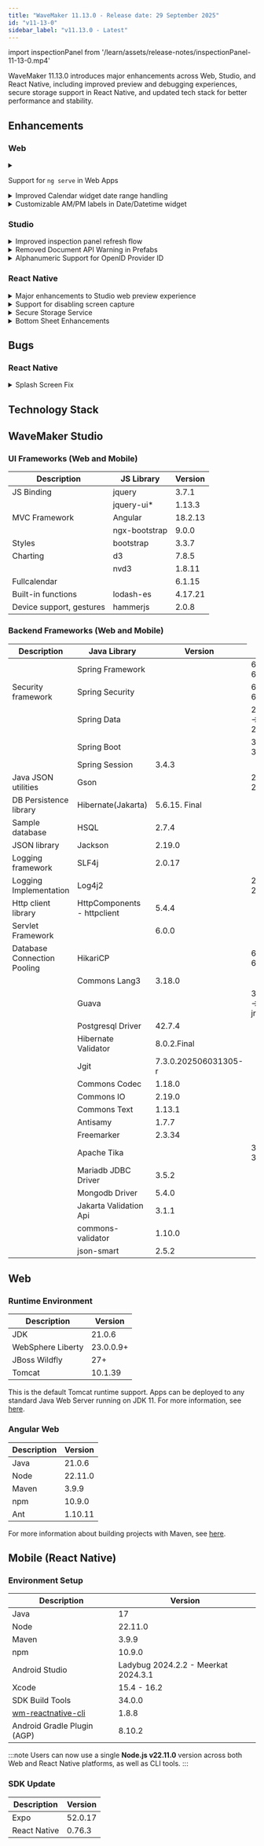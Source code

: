 ```yaml
---
title: "WaveMaker 11.13.0 - Release date: 29 September 2025"
id: "v11-13-0"
sidebar_label: "v11.13.0 - Latest"
---
```


import inspectionPanel from '/learn/assets/release-notes/inspectionPanel-11-13-0.mp4'

WaveMaker 11.13.0 introduces major enhancements across Web, Studio, and React Native, including improved preview and debugging experiences, secure storage support in React Native, and updated tech stack for better performance and stability.

## Enhancements

### Web

<details>
<summary>

Support for `ng serve` in Web Apps

</summary>

WaveMaker web apps can now be run and debugged locally using `ng serve`, just like standard Angular applications. This makes it easier for developers to test, debug, and extend their apps outside of Studio by running the frontend independently and connecting it to backend services via a proxy configuration.
</details>

<details>
<summary>Improved Calendar widget date range handling</summary>
In Calendar widget, months and years outside the defined minimum and maximum date range are now not only greyed out but also show a block icon (🚫) cursor on hover. This provides clearer feedback to users when attempting to select unavailable options.
</details>

<details>
<summary>Customizable AM/PM labels in Date/Datetime widget</summary>

The Date and Datetime widgets now support customizable AM/PM labels. Developers can override the default text by adding `LABEL_AM` and `LABEL_PM` entries in Localized Messages (i18n). Once defined, these labels will be applied in the Time and Datetime widgets to match project requirements.
</details>

### Studio

<details>
<summary>Improved inspection panel refresh flow</summary>
The inspection panel now provides clear feedback while results are being refreshed. When a refresh is triggered, the Refresh and Download buttons are disabled until the process completes, and a loading indicator (“Inspection in progress…”) is displayed. Once results are updated, the buttons are re-enabled and a notification confirms the update. This prevents repeated clicks, avoids confusion with old results, and ensures a smoother inspection experience.

<video src={inspectionPanel} autoPlay controls loop style={{maxWidth:"100%"}}/>

</details>

<details>
<summary>Removed Document API Warning in Prefabs</summary>

The warning about using the `document` API in prefab scripts has been removed. Developers can now use the API without seeing unnecessary warnings.
</details>

<details>
<summary>Alphanumeric Support for OpenID Provider ID</summary>

OpenID provider IDs now support alphanumeric values, allowing identifiers such as _IDP1_, _IDP2_, etc. This enhancement makes it easier to manage multiple OpenID providers with clear and flexible naming.
</details>

### React Native

<details>
<summary>Major enhancements to Studio web preview experience</summary>

We’ve significantly upgraded the Studio web preview experience to streamline development and enable faster debugging.

#### Key Enhancements

#### Build Progress Indicators

- Provides visual step-by-step indicators during the build process  
- Displays the number of completed steps and time taken for each step, offering better visibility into loading progress

![Preview - Build Progress Indicators](/learn/assets/release-notes/previewSteps.png)

#### Improved Error Display in Preview

- Build errors now appear directly within the preview, removing the need to manually check Studio logs
- Error messages are descriptive and contextual, clearly indicating the useful information like stage, file location, line number where the issue occurred

![Improved Error Display in Preview](/learn/assets/release-notes/previewError.png)

#### Clean Preview

Introduced a Clean Preview option in the Studio, that clears cached builds and generates a fresh build for preview.

![Preview - Clean Preview Button](/learn/assets/release-notes/previewClean.png)


#### Enhanced Device Preview & Layout Testing

- Preview now supports a broader range of devices, including popular phones and tablets.
- Easily switch between portrait and landscape modes to validate responsiveness.
- Adjustable zoom controls for fine-tuning layouts across various screen sizes.

![Preview - Enhanced Device Preview & Layout Testing](/learn/assets/release-notes/preview.png)

#### WavePulse Integration

- Integrated debugging inside Studio Preview:
  - Console logs
  - Network activity
  - UI element tree with properties and applied styles

![Preview - WavePulse](/learn/assets/release-notes/previewWavePulse.png)

#### Before vs After

| Before                  | After                                |
|-------------------------|---------------------------------------|
| Generic spinner only    | Visual step-by-step loader            |
| Blank screen on error   | Error display with exact failure step |
| No inbuilt debugging tools | WavePulse is now integrated into web preview |


These upgrades make Studio Preview more developer friendly, helping you easily build, test, and debug your apps.
</details>

<details>
<summary>Support for disabling screen capture</summary>
A new option is available to protect sensitive data by preventing screenshots in apps. When enabled, this feature blocks both direct screenshots and cached screenshots that appear in the recent apps screen.  

To enable, add the following in **wm_rn_config.json**:  

```json
"screenCaptureProtection": {
  "enabled": true
}
```

> Note: This requires a development build and may not work in Expo Go.

</details>

<details>
<summary>Secure Storage Service</summary>

Introducing `SecureStorageService`, a newly added service in WaveMaker React Native, to store sensitive data such as authentication tokens, passwords, or API keys in an encrypted way. This service leverages platform-specific secure storage (via Expo Secure Store), so developers no longer need to manually import or configure libraries.  

Example usage:  
```ts
async function manageAccessToken() {
  try {
    // Set the AccessToken
    await App.getDependency("SecureStorageService").setItem("AccessToken3", "Wavemaker3");

    // Get the AccessToken
    const accessToken = await App.getDependency("SecureStorageService").getItem("AccessToken3");
    Page.Widgets.label2.caption = await App.getDependency("SecureStorageService").getItem("AccessToken3");

    // Log the result
    console.log(accessToken); // Should log "Wavemaker3" if successful
  } catch (error) {
    console.error("An error occurred:", error);
  }
}
```

**Supported methods:**

| Method                | Description                                          |
| --------------------- | ---------------------------------------------------- |
| `getItem(key)`       | Retrieves a securely stored value for the given key. |
| `setItem(key, value)` | Stores the value securely under the given key.       |
| `removeItem(key)`     | Removes a securely stored value.                     |

> Note : SecureStorageService supports a maximum of 4KB per key and is not intended for large datasets.

</details>

<details>
<summary>Bottom Sheet Enhancements</summary>
The Bottom Sheet widget has been enhanced with new properties for greater control over its behavior:  

- **Enable Drag Settle** – Keeps the Bottom Sheet at the position where the user releases it after swiping down, instead of auto-closing.
- **Disable Swipe Down Close** – Prevents the Bottom Sheet from fully closing when swiped down. When enabled, the sheet collapses to a minimum height, which can be configured using the **Bottom Sheet Minimum Height** property (as a percentage of the screen height). For example, `0.3` means the Bottom Sheet will occupy 30% of the screen height when collapsed.

These properties deliver a smoother, more flexible bottom sheet interaction.
</details>

## Bugs

### React Native

<details>
<summary>Splash Screen Fix</summary>
Resolved an issue where the developer configured splash screen was not displayed, and the WaveMaker default splash screen appeared instead. Splash screens now render correctly as configured by the developer.
</details>

## Technology Stack

## WaveMaker Studio 

### UI Frameworks (Web and Mobile)

| Description | JS Library | Version |
| --- | --- | --- |
| JS Binding | jquery |  3.7.1 |
|  | jquery-ui* | 1.13.3 |
| MVC Framework | Angular |  18.2.13  |
|  | ngx-bootstrap | 9.0.0 |
| Styles | bootstrap | 3.3.7 |
| Charting | d3 | 7.8.5 |
|  | nvd3 | 1.8.11 |
| Fullcalendar | |  6.1.15 |
| Built-in functions | lodash-es | 4.17.21|
| Device support, gestures | hammerjs | 2.0.8 |

### Backend Frameworks (Web and Mobile)

| Description | Java Library | Version |
| --- | --- |--------------------|
|  | Spring Framework | <td className="versiontdbgcolor"> 6.2.10 -> 6.2.11 </td> |
| Security framework | Spring Security | <td className="versiontdbgcolor"> 6.4.9 -> 6.4.11 </td> |
|  | Spring Data | <td className="versiontdbgcolor"> 2024.1.9 -> 2024.1.10 </td> |
|  | Spring Boot | <td className="versiontdbgcolor"> 3.4.9 -> 3.4.10 </td> |
|  | Spring Session | 3.4.3 |
| Java JSON utilities | Gson  | <td className="versiontdbgcolor"> 2.13.1 -> 2.13.2 </td>  |
| DB Persistence library | Hibernate(Jakarta) | 5.6.15. Final   |
| Sample database | HSQL | 2.7.4 |
| JSON library | Jackson | 2.19.0 |
| Logging framework | SLF4j | 2.0.17 |
| Logging Implementation | Log4j2 | <td className="versiontdbgcolor"> 2.25.1 -> 2.25.2 </td> |
| Http client library  | HttpComponents -  httpclient | 5.4.4 |
| Servlet Framework |  | 6.0.0 |
| Database Connection Pooling | HikariCP | <td className="versiontdbgcolor"> 6.3.2 -> 6.3.3 </td> |
|  | Commons Lang3 | 3.18.0 |
|  | Guava | <td className="versiontdbgcolor"> 33.4.8-jre -> 33.5.0-jre </td> |
|  | Postgresql Driver  | 42.7.4  |
|  | Hibernate Validator | 8.0.2.Final |
|  | Jgit | 7.3.0.202506031305-r |
|  | Commons Codec | 1.18.0 |
|  | Commons IO | 2.19.0 |
|  | Commons Text |  1.13.1 |
|  | Antisamy | 1.7.7 |
|  | Freemarker | 2.3.34 |
|  | Apache Tika | <td className="versiontdbgcolor"> 3.2.2 -> 3.2.3 </td> |
|  | Mariadb JDBC Driver | 3.5.2 |
|  | Mongodb Driver | 5.4.0 |
|  | Jakarta Validation Api | 3.1.1 |
|  | commons-validator | 1.10.0 |
|  | json-smart | 2.5.2 |

## Web

### Runtime Environment

| Description | Version |
| --- | --- |
| JDK | 21.0.6 |
| WebSphere Liberty | 23.0.0.9+ |
| JBoss Wildfly | 27+ |
| Tomcat | 10.1.39 |


This is the default Tomcat runtime support. Apps can be deployed to any standard Java Web Server running on JDK 11. For more information, see [here](/learn/app-development/deployment/deployment-web-server).

### Angular Web 

|Description|	Version|
|---|---|
|Java | 21.0.6 |
|Node| 22.11.0 |
|Maven| 3.9.9 |
|npm | 10.9.0 |
|Ant| 1.10.11|

For more information about building projects with Maven, see [here](/learn/app-development/deployment/building-with-maven).


## Mobile (React Native)

### Environment Setup

|Description|	Version|
|---|---|
|Java | 17 |
|Node|  22.11.0 |
|Maven| 3.9.9 |
|npm | 10.9.0 |
| Android Studio | Ladybug 2024.2.2 - Meerkat 2024.3.1 |
| Xcode |  15.4  - 16.2 |
| SDK Build Tools | 34.0.0|
| [wm-reactnative-cli](https://www.npmjs.com/package/@wavemaker/wm-reactnative-cli) | 1.8.8 |
| Android Gradle Plugin (AGP) |  8.10.2  |

:::note
Users can now use a single **Node.js v22.11.0** version across both Web and React Native platforms, as well as CLI tools.
:::

### SDK Update

|Description|	Version|
|---|---|
| Expo | 52.0.17 |
| React Native | 0.76.3 |

